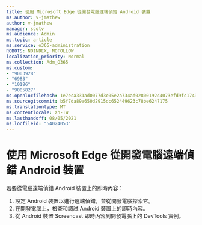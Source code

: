 ```yaml
---
title: 使用 Microsoft Edge 從開發電腦遠端偵錯 Android 裝置
ms.author: v-jmathew
author: v-jmathew
manager: scotv
ms.audience: Admin
ms.topic: article
ms.service: o365-administration
ROBOTS: NOINDEX, NOFOLLOW
localization_priority: Normal
ms.collection: Adm_O365
ms.custom:
- "9003928"
- "6983"
- "10186"
- "9005827"
ms.openlocfilehash: 1e7eca331ad0077d3c05e2a734ad02800192d4073efd9fc17431e11b7e691883
ms.sourcegitcommit: b5f7da89a650d2915dc652449623c78be6247175
ms.translationtype: MT
ms.contentlocale: zh-TW
ms.lasthandoff: 08/05/2021
ms.locfileid: "54024053"
---
```

# <a name="use-microsoft-edge-to-remotely-debug-an-android-device-from-a-development-computer"></a>使用 Microsoft Edge 從開發電腦遠端偵錯 Android 裝置

若要從電腦遠端偵錯 Android 裝置上的即時內容：

1. 設定 Android 裝置以進行遠端偵錯，並從開發電腦探索它。
2. 在開發電腦上，檢查和調試 Android 裝置上的即時內容。
3. 從 Android 裝置 Screencast 即時內容到開發電腦上的 DevTools 實例。

